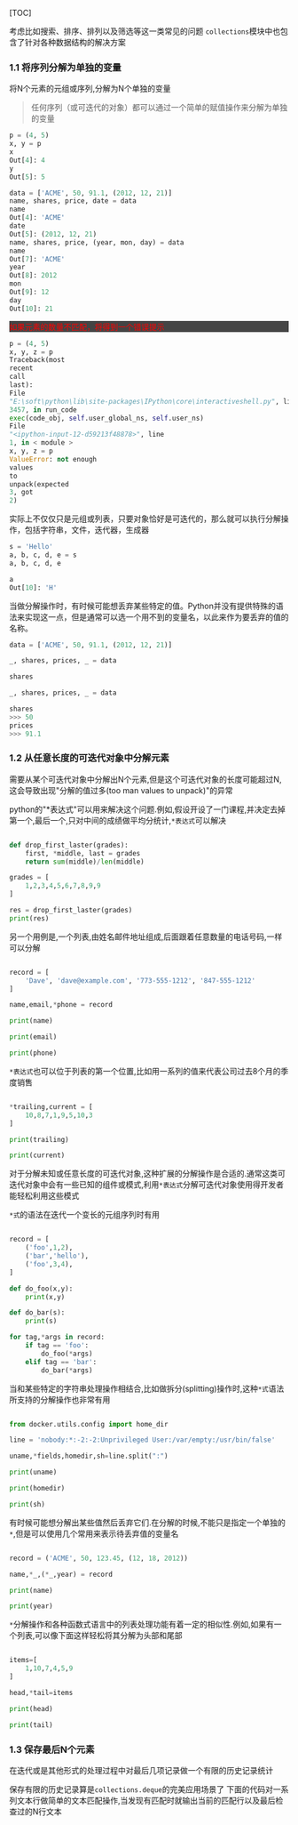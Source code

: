 [TOC]

考虑比如搜索、排序、排列以及筛选等这一类常见的问题
`collections`模块中也包含了针对各种数据结构的解决方案

### 1.1 将序列分解为单独的变量

将N个元素的元组或序列,分解为N个单独的变量

> 任何序列（或可迭代的对象）都可以通过一个简单的赋值操作来分解为单独的变量

```python
p = (4, 5)
x, y = p
x
Out[4]: 4
y
Out[5]: 5

data = ['ACME', 50, 91.1, (2012, 12, 21)]
name, shares, price, date = data
name
Out[4]: 'ACME'
date
Out[5]: (2012, 12, 21)
name, shares, price, (year, mon, day) = data
name
Out[7]: 'ACME'
year
Out[8]: 2012
mon
Out[9]: 12
day
Out[10]: 21
``` 

<p style="background-color: rgba(68, 68, 68, 1); color: rgba(255, 0, 0, 1)">
如果元素的数量不匹配，将得到一个错误提示
</p>

```python
p = (4, 5)
x, y, z = p
Traceback(most
recent
call
last):
File
"E:\soft\python\lib\site-packages\IPython\core\interactiveshell.py", line
3457, in run_code
exec(code_obj, self.user_global_ns, self.user_ns)
File
"<ipython-input-12-d59213f48878>", line
1, in < module >
x, y, z = p
ValueError: not enough
values
to
unpack(expected
3, got
2)
```

实际上不仅仅只是元组或列表，只要对象恰好是可迭代的，那么就可以执行分解操作，包括字符串，文件，迭代器，生成器

```python
s = 'Hello'
a, b, c, d, e = s
a, b, c, d, e

a
Out[10]: 'H'
```

当做分解操作时，有时候可能想丢弃某些特定的值。Python并没有提供特殊的语法来实现这一点，但是通常可以选一个用不到的变量名，以此来作为要丢弃的值的名称。

```python
data = ['ACME', 50, 91.1, (2012, 12, 21)]

_, shares, prices, _ = data

shares

_, shares, prices, _ = data

shares
>>> 50
prices
>>> 91.1

```

### 1.2 从任意长度的可迭代对象中分解元素

需要从某个可迭代对象中分解出N个元素,但是这个可迭代对象的长度可能超过N,这会导致出现"分解的值过多(too man values to unpack)"的异常

python的"*表达式"可以用来解决这个问题.例如,假设开设了一门课程,并决定去掉第一个,最后一个,只对中间的成绩做平均分统计,`*表达式`可以解决

```python

def drop_first_laster(grades):
    first, *middle, last = grades
    return sum(middle)/len(middle)

grades = [
    1,2,3,4,5,6,7,8,9,9
]

res = drop_first_laster(grades)
print(res)

```

另一个用例是,一个列表,由姓名邮件地址组成,后面跟着任意数量的电话号码,一样可以分解
```python

record = [
    'Dave', 'dave@example.com', '773-555-1212', '847-555-1212'
]

name,email,*phone = record

print(name)

print(email)

print(phone)

```

`*表达式`也可以位于列表的第一个位置,比如用一系列的值来代表公司过去8个月的季度销售

```python

*trailing,current = [
    10,8,7,1,9,5,10,3
]

print(trailing)

print(current)
```

对于分解未知或任意长度的可迭代对象,这种扩展的分解操作是合适的.通常这类可迭代对象中会有一些已知的组件或模式,利用`*表达式`分解可迭代对象使用得开发者能轻松利用这些模式

`*式`的语法在迭代一个变长的元组序列时有用

```python

record = [
    ('foo',1,2),
    ('bar','hello'),
    ('foo',3,4),
]

def do_foo(x,y):
    print(x,y)

def do_bar(s):
    print(s)

for tag,*args in record:
    if tag == 'foo':
        do_foo(*args)
    elif tag == 'bar':
        do_bar(*args)

```

当和某些特定的字符串处理操作相结合,比如做拆分(splitting)操作时,这种`*式`语法所支持的分解操作也非常有用

```python

from docker.utils.config import home_dir

line = 'nobody:*:-2:-2:Unprivileged User:/var/empty:/usr/bin/false'

uname,*fields,homedir,sh=line.split(":")

print(uname)

print(homedir)

print(sh)

```

有时候可能想分解出某些值然后丢弃它们.在分解的时候,不能只是指定一个单独的`*`,但是可以使用几个常用来表示待丢弃值的变量名

```python

record = ('ACME', 50, 123.45, (12, 18, 2012))

name,*_,(*_,year) = record

print(name)

print(year)
```

`*`分解操作和各种函数式语言中的列表处理功能有着一定的相似性.例如,如果有一个列表,可以像下面这样轻松将其分解为头部和尾部

```python

items=[
    1,10,7,4,5,9
]

head,*tail=items

print(head)

print(tail)
```

### 1.3 保存最后N个元素

在迭代或是其他形式的处理过程中对最后几项记录做一个有限的历史记录统计

保存有限的历史记录算是`collections.deque`的完美应用场景了
下面的代码对一系列文本行做简单的文本匹配操作,当发现有匹配时就输出当前的匹配行以及最后检查过的N行文本

